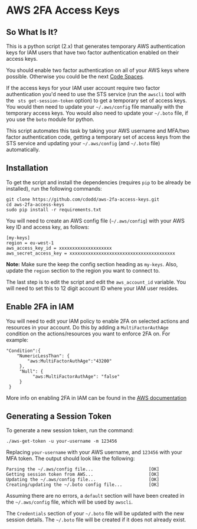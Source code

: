 # AWS 2FA Access Keys

## So What Is It?
This is a python script (2.x) that generates temporary AWS authentication keys
for IAM users that have two factor authentication enabled on their access keys.

You should enable two factor authentication on all of your AWS keys where
possible. Otherwise you could be the next
[Code Spaces](http://blog.trendmicro.com/the-code-spaces-nightmare/).

If the access keys for your IAM user account require two factor authentication
you'd need to use the STS service (run the `awscli` tool with the
` sts get-session-token` option) to get a temporary set of access keys. You
would then need to update your `~/.aws/config` file manually with the temporary
access keys. You would also need to update your `~/.boto` file, if you use the
`boto` module for python.

This script automates this task by taking your AWS username and MFA/two factor
authentication code, getting a temporary set of access keys from the STS
service and updating your `~/.aws/config` (and `~/.boto` file) automatically.

## Installation
To get the script and install the dependencies (requires `pip` to be already be
installed), run the following commands:

```
git clone https://github.com/cdodd/aws-2fa-access-keys.git
cd aws-2fa-access-keys
sudo pip install -r requirements.txt
```

You will need to create an AWS config file (`~/.aws/config`) with your AWS key
ID and access key, as follows:

```
[my-keys]
region = eu-west-1
aws_access_key_id = xxxxxxxxxxxxxxxxxxxx
aws_secret_access_key = xxxxxxxxxxxxxxxxxxxxxxxxxxxxxxxxxxxxxxxx
```

**Note:** Make sure the keep the config section heading as `my-keys`. Also,
update the `region` section to the region you want to connect to.

The last step is to edit the script and edit the `aws_account_id` variable.
You will need to set this to 12 digit account ID where your IAM user resides.

## Enable 2FA in IAM

You will need to edit your IAM policy to enable 2FA on selected actions and
resources in your account. Do this by adding a `MultiFactorAuthAge` condition
on the actions/resources you want to enforce 2FA on. For example:   
```
"Condition":{
    "NumericLessThan": {
        "aws:MultiFactorAuthAge":"43200"
     },
     "Null": {
          "aws:MultiFactorAuthAge": "false"
     }
 }

```

More info on enabling 2FA in IAM can be found in the [AWS documentation](http://docs.aws.amazon.com/IAM/latest/UserGuide/MFAProtectedAPI.html)

## Generating a Session Token
To generate a new session token, run the command:

`./aws-get-token -u your-username -m 123456`

Replacing `your-username` with your AWS username, and `123456` with your MFA
token. The output should look like the following:

```
Parsing the ~/.aws/config file...                     [OK]
Getting session token from AWS...                     [OK]
Updating the ~/.aws/config file...                    [OK]
Creating/updating the ~/.boto config file...          [OK]
```

Assuming there are no errors, a `default` section will have been created in the
`~/.aws/config` file, which will be used by `awscli`.

The `Credentials` section of your `~/.boto` file will be updated with the new
session details. The `~/.boto` file will be created if it does not already
exist.
